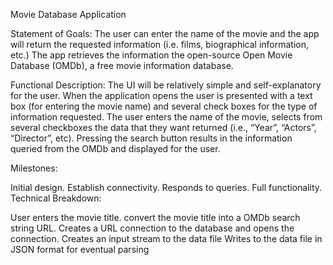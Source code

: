 Movie Database Application

Statement of Goals: The user can enter the name of the movie and the app will return the requested information (i.e. films, biographical information, etc.) The app retrieves the information the open-source Open Movie Database (OMDb), a free movie information database.

Functional Description: The UI will be relatively simple and self-explanatory for the user. When the application opens the user is presented with a text box (for entering the movie name) and several check boxes for the type of information requested. The user enters the name of the movie, selects from several checkboxes the data that they want returned (i.e., “Year”, “Actors”, “Director”, etc). Pressing the search button results in the information queried from the OMDb and displayed for the user.

Milestones:

Initial design.
Establish connectivity.
Responds to queries.
Full functionality.
Technical Breakdown:

User enters the movie title.
convert the movie title into a OMDb search string URL.
Creates a URL connection to the database and opens the connection.
Creates an input stream to the data file
Writes to the data file in JSON format for eventual parsing

